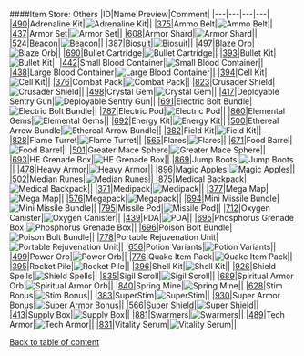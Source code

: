 ####Item Store: Others
|ID|Name|Preview|Comment|
|---|---|---|---|
|[490](https://github.com/alexey-lysiuk/Realm667-AAA-Cache/raw/master/data/0490.zip)|Adrenaline Kit|![Adrenaline Kit](http://www.realm667.com//images/content/repository/itemstore/AdrenalineKit.png)||
|[375](https://github.com/alexey-lysiuk/Realm667-AAA-Cache/raw/master/data/0375.zip)|Ammo Belt|![Ammo Belt](http://www.realm667.com//images/content/repository/itemstore/AmmoBelt.png)||
|[437](https://github.com/alexey-lysiuk/Realm667-AAA-Cache/raw/master/data/0437.zip)|Armor Set|![Armor Set](http://www.realm667.com//images/content/repository/itemstore/Armor%20Set.png)||
|[608](https://github.com/alexey-lysiuk/Realm667-AAA-Cache/raw/master/data/0608.zip)|Armor Shard|![Armor Shard](http://www.realm667.com//images/content/repository/itemstore/ArmorShard.png)||
|[524](https://github.com/alexey-lysiuk/Realm667-AAA-Cache/raw/master/data/0524.zip)|Beacon|![Beacon](http://www.realm667.com//images/content/repository/itemstore/Beacon.png)||
|[387](https://github.com/alexey-lysiuk/Realm667-AAA-Cache/raw/master/data/0387.zip)|Biosuit|![Biosuit](http://www.realm667.com//images/content/repository/itemstore/Biosuit.png)||
|[497](https://github.com/alexey-lysiuk/Realm667-AAA-Cache/raw/master/data/0497.zip)|Blaze Orb|![Blaze Orb](http://www.realm667.com//images/content/repository/itemstore/BlazeOrb.png)||
|[690](https://github.com/alexey-lysiuk/Realm667-AAA-Cache/raw/master/data/0690.zip)|Bullet Cartridge|![Bullet Cartridge](http://www.realm667.com//images/content/repository/itemstore/BulletCartridge.png)||
|[393](https://github.com/alexey-lysiuk/Realm667-AAA-Cache/raw/master/data/0393.zip)|Bullet Kit|![Bullet Kit](http://www.realm667.com//images/content/repository/itemstore/Bullet%20Kit.png)||
|[442](https://github.com/alexey-lysiuk/Realm667-AAA-Cache/raw/master/data/0442.zip)|Small Blood Container|![Small Blood Container](http://www.realm667.com//images/content/repository/itemstore/Small%20Blood%20Container.png)||
|[438](https://github.com/alexey-lysiuk/Realm667-AAA-Cache/raw/master/data/0438.zip)|Large Blood Container|![Large Blood Container](http://www.realm667.com//images/content/repository/itemstore/Large%20Blood%20Container.png)||
|[394](https://github.com/alexey-lysiuk/Realm667-AAA-Cache/raw/master/data/0394.zip)|Cell Kit|![Cell Kit](http://www.realm667.com//images/content/repository/itemstore/Cell%20Kit.png)||
|[376](https://github.com/alexey-lysiuk/Realm667-AAA-Cache/raw/master/data/0376.zip)|Combat Pack|![Combat Pack](http://www.realm667.com//images/content/repository/itemstore/CombatPack.png)||
|[823](https://github.com/alexey-lysiuk/Realm667-AAA-Cache/raw/master/data/0823.zip)|Crusader Shield|![Crusader Shield](http://www.realm667.com//images/content/repository/itemstore/CrusaderShield.png)||
|[498](https://github.com/alexey-lysiuk/Realm667-AAA-Cache/raw/master/data/0498.zip)|Crystal Gem|![Crystal Gem](http://www.realm667.com//images/content/repository/itemstore/CrystalGem.png)||
|[417](https://github.com/alexey-lysiuk/Realm667-AAA-Cache/raw/master/data/0417.zip)|Deployable Sentry Gun|![Deployable Sentry Gun](http://www.realm667.com//images/content/repository/itemstore/DeployableSentryGun.png)||
|[691](https://github.com/alexey-lysiuk/Realm667-AAA-Cache/raw/master/data/0691.zip)|Electric Bolt Bundle|![Electric Bolt Bundle](http://www.realm667.com//images/content/repository/itemstore/ElectricBoltBundle.png)||
|[787](https://github.com/alexey-lysiuk/Realm667-AAA-Cache/raw/master/data/0787.zip)|Electric Pod|![Electric Pod](http://www.realm667.com//images/content/repository/itemstore/ElectricPod.png)||
|[860](https://github.com/alexey-lysiuk/Realm667-AAA-Cache/raw/master/data/0860.zip)|Elemental Gems|![Elemental Gems](http://www.realm667.com//images/content/repository/itemstore/ElementalGems.png)||
|[692](https://github.com/alexey-lysiuk/Realm667-AAA-Cache/raw/master/data/0692.zip)|Energy Kit|![Energy Kit](http://www.realm667.com//images/content/repository/itemstore/EnergyKit.png)||
|[500](https://github.com/alexey-lysiuk/Realm667-AAA-Cache/raw/master/data/0500.zip)|Ethereal Arrow Bundle|![Ethereal Arrow Bundle](http://www.realm667.com//images/content/repository/itemstore/EtherealArrowBundle.png)||
|[382](https://github.com/alexey-lysiuk/Realm667-AAA-Cache/raw/master/data/0382.zip)|Field Kit|![Field Kit](http://www.realm667.com//images/content/repository/itemstore/FieldKit.png)||
|[828](https://github.com/alexey-lysiuk/Realm667-AAA-Cache/raw/master/data/0828.zip)|Flame Turret|![Flame Turret](http://www.realm667.com//images/content/repository/itemstore/FlameTurret.png)||
|[565](https://github.com/alexey-lysiuk/Realm667-AAA-Cache/raw/master/data/0565.zip)|Flares|![Flares](http://www.realm667.com//images/content/repository/itemstore/Flares.png)||
|[671](https://github.com/alexey-lysiuk/Realm667-AAA-Cache/raw/master/data/0671.zip)|Food Barrel|![Food Barrel](http://www.realm667.com//images/content/repository/propstop/FoodBarrel.png)||
|[501](https://github.com/alexey-lysiuk/Realm667-AAA-Cache/raw/master/data/0501.zip)|Greater Mace Sphere|![Greater Mace Sphere](http://www.realm667.com//images/content/repository/itemstore/GreaterMaceSphere.png)||
|[693](https://github.com/alexey-lysiuk/Realm667-AAA-Cache/raw/master/data/0693.zip)|HE Grenade Box|![HE Grenade Box](http://www.realm667.com//images/content/repository/itemstore/HEGrenadeBox.png)||
|[869](https://github.com/alexey-lysiuk/Realm667-AAA-Cache/raw/master/data/0869.zip)|Jump Boots|![Jump Boots](http://www.realm667.com//images/content/repository/itemstore/JumpBoots.png)||
|[478](https://github.com/alexey-lysiuk/Realm667-AAA-Cache/raw/master/data/0478.zip)|Heavy Armor|![Heavy Armor](http://www.realm667.com//images/content/repository/itemstore/HeavyArmor.png)||
|[896](https://github.com/alexey-lysiuk/Realm667-AAA-Cache/raw/master/data/0896.zip)|Magic Apples|![Magic Apples](http://www.realm667.com//images/content/repository/itemstore/MagicApples.png)||
|[502](https://github.com/alexey-lysiuk/Realm667-AAA-Cache/raw/master/data/0502.zip)|Median Runes|![Median Runes](http://www.realm667.com//images/content/repository/itemstore/MedianRunes.png)||
|[875](https://github.com/alexey-lysiuk/Realm667-AAA-Cache/raw/master/data/0875.zip)|Medical Backpack|![Medical Backpack](http://www.realm667.com//images/content/repository/itemstore/MedicalBackpack.png)||
|[371](https://github.com/alexey-lysiuk/Realm667-AAA-Cache/raw/master/data/0371.zip)|Medipack|![Medipack](http://www.realm667.com//images/content/repository/itemstore/Medipack.png)||
|[377](https://github.com/alexey-lysiuk/Realm667-AAA-Cache/raw/master/data/0377.zip)|Mega Map|![Mega Map](http://www.realm667.com//images/content/repository/itemstore/MegaMap.png)||
|[576](https://github.com/alexey-lysiuk/Realm667-AAA-Cache/raw/master/data/0576.zip)|Megapack|![Megapack](http://www.realm667.com//images/content/repository/itemstore/Megapack.png)||
|[694](https://github.com/alexey-lysiuk/Realm667-AAA-Cache/raw/master/data/0694.zip)|Mini Missile Bundle|![Mini Missile Bundle](http://www.realm667.com//images/content/repository/itemstore/MiniMissileBundle.png)||
|[795](https://github.com/alexey-lysiuk/Realm667-AAA-Cache/raw/master/data/0795.zip)|Missile Pod|![Missile Pod](http://www.realm667.com//images/content/repository/itemstore/MissilePod.png)||
|[712](https://github.com/alexey-lysiuk/Realm667-AAA-Cache/raw/master/data/0712.zip)|Oxygen Canister|![Oxygen Canister](http://www.realm667.com//images/content/repository/itemstore/OxygenCanister.png)||
|[439](https://github.com/alexey-lysiuk/Realm667-AAA-Cache/raw/master/data/0439.zip)|PDA|![PDA](http://www.realm667.com//images/content/repository/itemstore/PDA.png)||
|[695](https://github.com/alexey-lysiuk/Realm667-AAA-Cache/raw/master/data/0695.zip)|Phosphorus Grenade Box|![Phosphorus Grenade Box](http://www.realm667.com//images/content/repository/itemstore/PhosphorusGrenadeBox.png)||
|[696](https://github.com/alexey-lysiuk/Realm667-AAA-Cache/raw/master/data/0696.zip)|Poison Bolt Bundle|![Poison Bolt Bundle](http://www.realm667.com//images/content/repository/itemstore/PoisonBoltBundle.png)||
|[778](https://github.com/alexey-lysiuk/Realm667-AAA-Cache/raw/master/data/0778.zip)|Portable Rejuvenation Unit|![Portable Rejuvenation Unit](http://www.realm667.com//images/content/repository/itemstore/PortableRejuvenationUnit.png)||
|[656](https://github.com/alexey-lysiuk/Realm667-AAA-Cache/raw/master/data/0656.zip)|Potion Variants|![Potion Variants](http://www.realm667.com//images/content/repository/itemstore/Potions.png)||
|[499](https://github.com/alexey-lysiuk/Realm667-AAA-Cache/raw/master/data/0499.zip)|Power Orb|![Power Orb](http://www.realm667.com//images/content/repository/itemstore/PowerOrb.png)||
|[776](https://github.com/alexey-lysiuk/Realm667-AAA-Cache/raw/master/data/0776.zip)|Quake Item Pack|![Quake Item Pack](http://www.realm667.com//images/content/repository/itemstore/QuakeItemPack.png)||
|[395](https://github.com/alexey-lysiuk/Realm667-AAA-Cache/raw/master/data/0395.zip)|Rocket Pile|![Rocket Pile](http://www.realm667.com//images/content/repository/itemstore/Rocket%20Pile.png)||
|[396](https://github.com/alexey-lysiuk/Realm667-AAA-Cache/raw/master/data/0396.zip)|Shell Kit|![Shell Kit](http://www.realm667.com//images/content/repository/itemstore/Shell%20Kit.png)||
|[926](https://github.com/alexey-lysiuk/Realm667-AAA-Cache/raw/master/data/0926.zip)|Shield Spells|![Shield Spells](http://www.realm667.com//images/content/repository/itemstore/ShieldSpells.png)||
|[835](https://github.com/alexey-lysiuk/Realm667-AAA-Cache/raw/master/data/0835.zip)|Sigil Scroll|![Sigil Scroll](http://www.realm667.com//images/content/repository/itemstore/SigilScroll.png)||
|[689](https://github.com/alexey-lysiuk/Realm667-AAA-Cache/raw/master/data/0689.zip)|Spiritual Armor Orb|![Spiritual Armor Orb](http://www.realm667.com//images/content/repository/itemstore/SpiritualArmorOrb.png)||
|[840](https://github.com/alexey-lysiuk/Realm667-AAA-Cache/raw/master/data/0840.zip)|Spring Mine|![Spring Mine](http://www.realm667.com//images/content/repository/itemstore/SpringMine.png)||
|[628](https://github.com/alexey-lysiuk/Realm667-AAA-Cache/raw/master/data/0628.zip)|Stim Bonus|![Stim Bonus](http://www.realm667.com//images/content/repository/itemstore/StimBonus.png)||
|[383](https://github.com/alexey-lysiuk/Realm667-AAA-Cache/raw/master/data/0383.zip)|SuperStim|![SuperStim](http://www.realm667.com//images/content/repository/itemstore/SuperStim.png)||
|[930](https://github.com/alexey-lysiuk/Realm667-AAA-Cache/raw/master/data/0930.zip)|Super Armor Bonus|![Super Armor Bonus](http://realm667.com//images/content/repository/itemstore/SuperArmorBonus.png)||
|[566](https://github.com/alexey-lysiuk/Realm667-AAA-Cache/raw/master/data/0566.zip)|Super Shield|![Super Shield](http://www.realm667.com//images/content/repository/itemstore/SuperSheild.png)||
|[413](https://github.com/alexey-lysiuk/Realm667-AAA-Cache/raw/master/data/0413.zip)|Supply Box|![Supply Box](http://www.realm667.com//images/content/repository/itemstore/SupplyBox.png)||
|[881](https://github.com/alexey-lysiuk/Realm667-AAA-Cache/raw/master/data/0881.zip)|Swarmers|![Swarmers](http://www.realm667.com//images/content/repository/itemstore/Swarmers.png)||
|[489](https://github.com/alexey-lysiuk/Realm667-AAA-Cache/raw/master/data/0489.zip)|Tech Armor|![Tech Armor](http://www.realm667.com//images/content/repository/itemstore/TechArmor.png)||
|[831](https://github.com/alexey-lysiuk/Realm667-AAA-Cache/raw/master/data/0831.zip)|Vitality Serum|![Vitality Serum](http://www.realm667.com//images/content/repository/itemstore/VitalitySerum.png)||

[Back to table of content](../readme.md)
